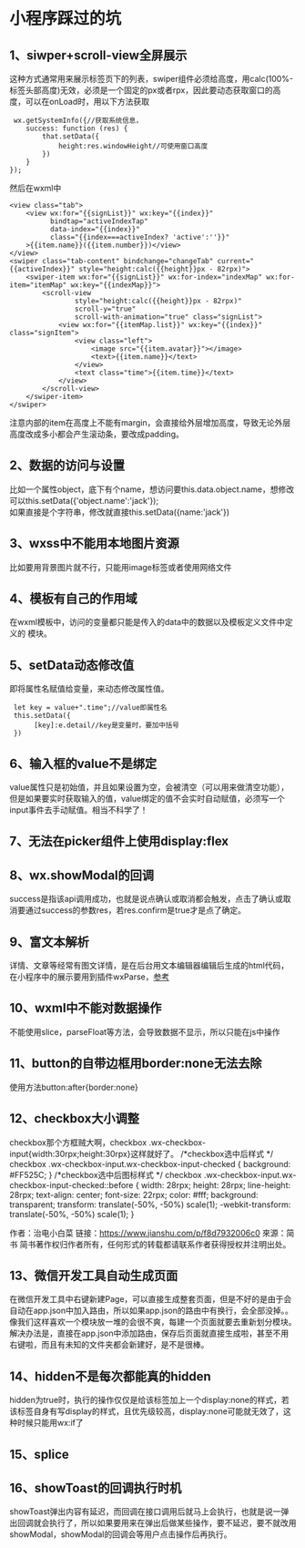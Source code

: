# 小程序踩过的坑
## 1、siwper+scroll-view全屏展示
这种方式通常用来展示标签页下的列表，swiper组件必须给高度，用calc(100%-标签头部高度)无效，必须是一个固定的px或者rpx，因此要动态获取窗口的高度，可以在onLoad时，用以下方法获取

     wx.getSystemInfo({//获取系统信息，
        success: function (res) {
            that.setData({
                height:res.windowHeight//可使用窗口高度
            })
        }
    });
然后在wxml中

    <view class="tab">
        <view wx:for="{{signList}}" wx:key="{{index}}"
              bindtap="activeIndexTap"
              data-index="{{index}}"
              class="{{index===activeIndex? 'active':''}}"
        >{{item.name}}({{item.number}})</view>
    </view>
    <swiper class="tab-content" bindchange="changeTab" current="{{activeIndex}}" style="height:calc({{height}}px - 82rpx)">
        <swiper-item wx:for="{{signList}}" wx:for-index="indexMap" wx:for-item="itemMap" wx:key="{{indexMap}}">
            <scroll-view
                    style="height:calc({{height}}px - 82rpx)"
                    scroll-y="true"
                    scroll-with-animation="true" class="signList">
                <view wx:for="{{itemMap.list}}" wx:key="{{index}}" class="signItem">
                    <view class="left">
                        <image src="{{item.avatar}}"></image>
                        <text>{{item.name}}</text>
                    </view>
                    <text class="time">{{item.time}}</text>
                </view>
            </scroll-view>
        </swiper-item>
    </swiper>
注意内部的item在高度上不能有margin，会直接给外层增加高度，导致无论外层高度改成多小都会产生滚动条，要改成padding。
      
## 2、数据的访问与设置
比如一个属性object，底下有个name，想访问要this.data.object.name，想修改可以this.setData({'object.name':'jack'});  
如果直接是个字符串，修改就直接this.setData({name:'jack'})

## 3、wxss中不能用本地图片资源
比如要用背景图片就不行，只能用image标签或者使用网络文件

## 4、模板有自己的作用域
在wxml模板中，访问的变量都只能是传入的data中的数据以及模板定义文件中定义的 <wxs /> 模块。

## 5、setData动态修改值
即将属性名赋值给变量，来动态修改属性值。

     let key = value+".time";//value即属性名
     this.setData({
          [key]:e.detail//key是变量时，要加中括号
     })

## 6、输入框的value不是绑定
value属性只是初始值，并且如果设置为空，会被清空（可以用来做清空功能），但是如果要实时获取输入的值，value绑定的值不会实时自动赋值，必须写一个input事件去手动赋值。相当不科学了！

## 7、无法在picker组件上使用display:flex

## 8、wx.showModal的回调
success是指该api调用成功，也就是说点确认或取消都会触发，点击了确认或取消要通过success的参数res，若res.confirm是true才是点了确定。

## 9、富文本解析
详情、文章等经常有图文详情，是在后台用文本编辑器编辑后生成的html代码，在小程序中的展示要用到插件wxParse，[参考](https://blog.csdn.net/joelingwei/article/details/73456889)

## 10、wxml中不能对数据操作
不能使用slice，parseFloat等方法，会导致数据不显示，所以只能在js中操作

## 11、button的自带边框用border:none无法去除
使用方法button:after{border:none}

## 12、checkbox大小调整
checkbox那个方框贼大啊，checkbox .wx-checkbox-input{width:30rpx;height:30rpx}这样就好了。
/*checkbox选中后样式  */
checkbox .wx-checkbox-input.wx-checkbox-input-checked {
  background: #FF525C;
}
/*checkbox选中后图标样式  */
checkbox .wx-checkbox-input.wx-checkbox-input-checked::before {
  width: 28rpx;
  height: 28rpx;
  line-height: 28rpx;
  text-align: center;
  font-size: 22rpx;
  color: #fff;
  background: transparent;
  transform: translate(-50%, -50%) scale(1);
  -webkit-transform: translate(-50%, -50%) scale(1);
}

作者：治电小白菜
链接：https://www.jianshu.com/p/f8d7932006c0
來源：简书
简书著作权归作者所有，任何形式的转载都请联系作者获得授权并注明出处。

## 13、微信开发工具自动生成页面
在微信开发工具中右键新建Page，可以直接生成整套页面，但是不好的是由于会自动在app.json中加入路由，所以如果app.json的路由中有换行，会全部没掉。。像我们这样喜欢一个模块放一堆的会很不爽，每建一个页面就要去重新划分模块。  
解决办法是，直接在app.json中添加路由，保存后页面就直接生成啦，甚至不用右键啦，而且有未知的文件夹都会新建好，是不是很棒。

## 14、hidden不是每次都能真的hidden
hidden为true时，执行的操作仅仅是给该标签加上一个display:none的样式，若该标签自身有写display的样式，且优先级较高，display:none可能就无效了，这种时候只能用wx:if了

## 15、splice

## 16、showToast的回调执行时机
showToast弹出内容有延迟，而回调在接口调用后就马上会执行，也就是说一弹出回调就会执行了，所以如果要用来在弹出后做某些操作，要不延迟，要不就改用showModal，showModal的回调会等用户点击操作后再执行。

